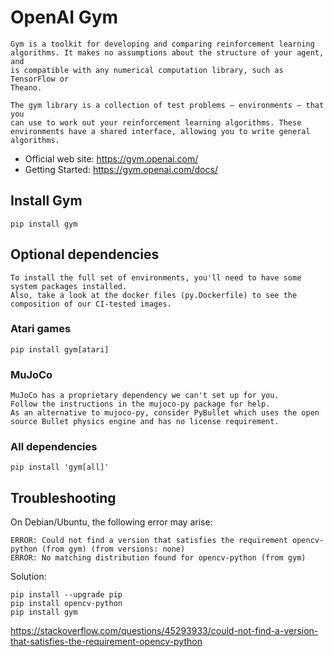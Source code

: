 # OpenAI Gym

    Gym is a toolkit for developing and comparing reinforcement learning
    algorithms. It makes no assumptions about the structure of your agent, and
    is compatible with any numerical computation library, such as TensorFlow or
    Theano.

    The gym library is a collection of test problems — environments — that you
    can use to work out your reinforcement learning algorithms. These
    environments have a shared interface, allowing you to write general
    algorithms.

- Official web site: https://gym.openai.com/
- Getting Started: https://gym.openai.com/docs/

## Install Gym

```pip install gym```

## Optional dependencies

    To install the full set of environments, you'll need to have some system packages installed.
    Also, take a look at the docker files (py.Dockerfile) to see the composition of our CI-tested images.

### Atari games

```pip install gym[atari]```

### MuJoCo

    MuJoCo has a proprietary dependency we can't set up for you.
    Follow the instructions in the mujoco-py package for help.
    As an alternative to mujoco-py, consider PyBullet which uses the open source Bullet physics engine and has no license requirement.

### All dependencies

```pip install 'gym[all]'```

## Troubleshooting

On Debian/Ubuntu, the following error may arise:

    ERROR: Could not find a version that satisfies the requirement opencv-python (from gym) (from versions: none)
    ERROR: No matching distribution found for opencv-python (from gym)

Solution:

```
pip install --upgrade pip
pip install opencv-python
pip install gym
```

https://stackoverflow.com/questions/45293933/could-not-find-a-version-that-satisfies-the-requirement-opencv-python

